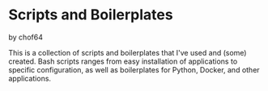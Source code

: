 
# Scripts and Boilerplates
by chof64

This is a collection of scripts and boilerplates that I've used and (some) created. Bash scripts ranges from easy installation of applications to specific configuration, as well as boilerplates for Python, Docker, and other applications.
